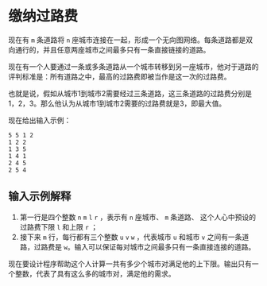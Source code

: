 # 缴纳过路费

现在有 `m` 条道路将 `n` 座城市连接在一起，形成一个无向图网络。每条道路都是双向通行的，并且任意两座城市之间最多只有一条直接链接的道路。

现在有一个人要通过一条或多条道路从一个城市转移到另一座城市，他对于道路的评判标准是：所有道路之中，最高的过路费即被当作是这一次的过路费。

也就是说，假如从城市1到城市2需要经过三条道路，这三条道路的过路费分别是1，2，3。那么他认为从城市1到城市2需要的过路费就是3，即最大值。

现在给出输入示例：

```plain
5 5 1 2
1 2 2
1 3 5
1 4 1
2 4 5
2 5 4
```

## 输入示例解释

1. 第一行是四个整数 `n` `m` `l` `r` ，表示有 `n` 座城市、 `m` 条道路、 这个人心中预设的过路费下限 `l` 和上限 `r` ；
2. 接下来 `m` 行，每行都有三个整数 `u` `v` `w` ，代表城市 `u` 和城市 `v` 之间有一条道路，过路费是 `w`。输入可以保证每对城市之间最多只有一条直接连接的道路。

现在要设计程序帮助这个人计算一共有多少个城市对满足他的上下限。输出只有一个整数，代表了具有这么多的城市对，满足他的需求。
